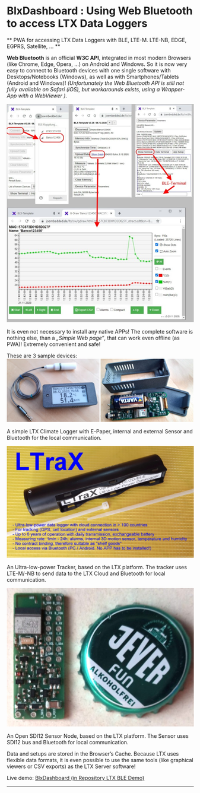 # BlxDashboard : Using Web Bluetooth to access LTX Data Loggers #
** PWA for accessing LTX Data Loggers with BLE, LTE-M. LTE-NB, EDGE, EGPRS, Satellite, ...  **

__Web Bluetooth__ is an official __W3C API__, integrated in most modern Browsers (like Chrome, Edge, Opera, …)
on Android and Windows. So it is now very easy to connect to Bluetooth devices 
with one single software with Desktops/Notebooks (Windows), as well as with Smartphones/Tablets (Android and Windows)! 
_(Unfortunately the Web Bluetooth API is still not fully available on Safari (iOS), but workarounds exists, using a Wrapper-App with a WebViewer )._

!['Some Screenshots of the LTX BLE Demo (old Version)'](./docs/ble_all.jpg "Some Screenshots of the LTX BLE Demo")

It is even not necessary to install any native APPs! The complete software is nothing else, than a _„Simple Web page“_, that can work even offline (as PWA)! Extremely convenient and safe!

These are 3 sample devices:
!['LTX BLE E-Paper'](./docs/epa_logger2.jpg "LTX BLE E-Paper")

A simple LTX Climate Logger with E-Paper, internal and external Sensor and Bluetooth for the local communication.

!['LTraX Tracker'](./docs/LTrax_Tracker.jpg "LTraX Tracker")

An Ultra-low-power Tracker, based on the LTX platform. The tracker uses LTE-M/-NB to send data to the LTX Cloud and Bluetooth for local communication.

!['Open-SDI12-Blue'](https://github.com/joembedded/Open-SDI12-Blue/blob/master/hardware/u-Blox_anna-b112/module_0v1.jpg)

An Open SDI12 Sensor Node, based on the LTX platform. The Sensor uses SDI12 bus and  Bluetooth for local communication.

Data and setups are stored in the Browser’s Cache. Because LTX uses flexible data formats, it is even possible to use the same tools (like graphical viewers or CSV exports) 
as the LTX Server software! 


Live demo: [BlxDashboard (in Repository LTX BLE Demo)](https://joembedded.github.io/ltx_ble_demo/ble_api/index.html)

---
